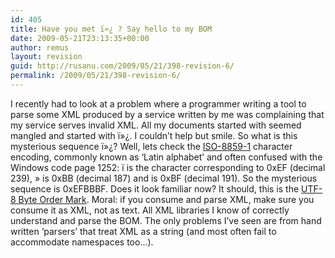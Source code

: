 ```yaml
---
id: 405
title: Have you met ï»¿ ? Say hello to my BOM
date: 2009-05-21T23:13:35+00:00
author: remus
layout: revision
guid: http://rusanu.com/2009/05/21/398-revision-6/
permalink: /2009/05/21/398-revision-6/
---
```

I recently had to look at a problem where a programmer writing a tool to parse some XML produced by a service written by me was complaining that my service serves invalid XML. All my documents started with seemed mangled and started with &#239;&#187;&#191;. I couldn&#8217;t help but smile. So what is this mysterious sequence &#239;&#187;&#191;? Well, lets check the <a href="http://en.wikipedia.org/wiki/ISO_8859-1" target="_blank">ISO-8859-1</a> character encoding, commonly known as &#8216;Latin alphabet&#8217; and often confused with the Windows code page 1252: &#239; is the character corresponding to 0xEF (decimal 239), &#187; is 0xBB (decimal 187) and is 0xBF (decimal 191). So the mysterious sequence is 0xEFBBBF. Does it look familiar now? It should, this is the <a href="http://en.wikipedia.org/wiki/Byte-order_mark" target="_blank">UTF-8 Byte Order Mark</a>. Moral: if you consume and parse XML, make sure you consume it as XML, not as text. All XML libraries I know of correctly understand and parse the BOM. The only problems I&#8217;ve seen are from hand written &#8216;parsers&#8217; that treat XML as a string (and most often fail to accommodate namespaces too&#8230;).